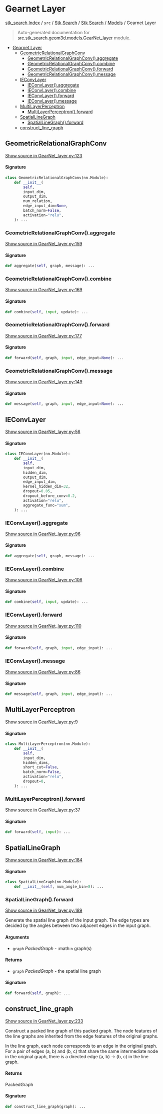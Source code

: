 # Gearnet Layer

[stk_search Index](../../../../README.md#stk_search-index) / `src` / [Stk Search](../../index.md#stk-search) / [Stk Search](../../index.md#stk-search) / [Models](./index.md#models) / Gearnet Layer

> Auto-generated documentation for [src.stk_search.geom3d.models.GearNet_layer](https://github.com/mohammedazzouzi15/STK_search/blob/main/src/stk_search/geom3d/models/GearNet_layer.py) module.

- [Gearnet Layer](#gearnet-layer)
  - [GeometricRelationalGraphConv](#geometricrelationalgraphconv)
    - [GeometricRelationalGraphConv().aggregate](#geometricrelationalgraphconv()aggregate)
    - [GeometricRelationalGraphConv().combine](#geometricrelationalgraphconv()combine)
    - [GeometricRelationalGraphConv().forward](#geometricrelationalgraphconv()forward)
    - [GeometricRelationalGraphConv().message](#geometricrelationalgraphconv()message)
  - [IEConvLayer](#ieconvlayer)
    - [IEConvLayer().aggregate](#ieconvlayer()aggregate)
    - [IEConvLayer().combine](#ieconvlayer()combine)
    - [IEConvLayer().forward](#ieconvlayer()forward)
    - [IEConvLayer().message](#ieconvlayer()message)
  - [MultiLayerPerceptron](#multilayerperceptron)
    - [MultiLayerPerceptron().forward](#multilayerperceptron()forward)
  - [SpatialLineGraph](#spatiallinegraph)
    - [SpatialLineGraph().forward](#spatiallinegraph()forward)
  - [construct_line_graph](#construct_line_graph)

## GeometricRelationalGraphConv

[Show source in GearNet_layer.py:123](https://github.com/mohammedazzouzi15/STK_search/blob/main/src/stk_search/geom3d/models/GearNet_layer.py#L123)

#### Signature

```python
class GeometricRelationalGraphConv(nn.Module):
    def __init__(
        self,
        input_dim,
        output_dim,
        num_relation,
        edge_input_dim=None,
        batch_norm=False,
        activation="relu",
    ): ...
```

### GeometricRelationalGraphConv().aggregate

[Show source in GearNet_layer.py:159](https://github.com/mohammedazzouzi15/STK_search/blob/main/src/stk_search/geom3d/models/GearNet_layer.py#L159)

#### Signature

```python
def aggregate(self, graph, message): ...
```

### GeometricRelationalGraphConv().combine

[Show source in GearNet_layer.py:169](https://github.com/mohammedazzouzi15/STK_search/blob/main/src/stk_search/geom3d/models/GearNet_layer.py#L169)

#### Signature

```python
def combine(self, input, update): ...
```

### GeometricRelationalGraphConv().forward

[Show source in GearNet_layer.py:177](https://github.com/mohammedazzouzi15/STK_search/blob/main/src/stk_search/geom3d/models/GearNet_layer.py#L177)

#### Signature

```python
def forward(self, graph, input, edge_input=None): ...
```

### GeometricRelationalGraphConv().message

[Show source in GearNet_layer.py:149](https://github.com/mohammedazzouzi15/STK_search/blob/main/src/stk_search/geom3d/models/GearNet_layer.py#L149)

#### Signature

```python
def message(self, graph, input, edge_input=None): ...
```



## IEConvLayer

[Show source in GearNet_layer.py:56](https://github.com/mohammedazzouzi15/STK_search/blob/main/src/stk_search/geom3d/models/GearNet_layer.py#L56)

#### Signature

```python
class IEConvLayer(nn.Module):
    def __init__(
        self,
        input_dim,
        hidden_dim,
        output_dim,
        edge_input_dim,
        kernel_hidden_dim=32,
        dropout=0.05,
        dropout_before_conv=0.2,
        activation="relu",
        aggregate_func="sum",
    ): ...
```

### IEConvLayer().aggregate

[Show source in GearNet_layer.py:96](https://github.com/mohammedazzouzi15/STK_search/blob/main/src/stk_search/geom3d/models/GearNet_layer.py#L96)

#### Signature

```python
def aggregate(self, graph, message): ...
```

### IEConvLayer().combine

[Show source in GearNet_layer.py:106](https://github.com/mohammedazzouzi15/STK_search/blob/main/src/stk_search/geom3d/models/GearNet_layer.py#L106)

#### Signature

```python
def combine(self, input, update): ...
```

### IEConvLayer().forward

[Show source in GearNet_layer.py:110](https://github.com/mohammedazzouzi15/STK_search/blob/main/src/stk_search/geom3d/models/GearNet_layer.py#L110)

#### Signature

```python
def forward(self, graph, input, edge_input): ...
```

### IEConvLayer().message

[Show source in GearNet_layer.py:86](https://github.com/mohammedazzouzi15/STK_search/blob/main/src/stk_search/geom3d/models/GearNet_layer.py#L86)

#### Signature

```python
def message(self, graph, input, edge_input): ...
```



## MultiLayerPerceptron

[Show source in GearNet_layer.py:9](https://github.com/mohammedazzouzi15/STK_search/blob/main/src/stk_search/geom3d/models/GearNet_layer.py#L9)

#### Signature

```python
class MultiLayerPerceptron(nn.Module):
    def __init__(
        self,
        input_dim,
        hidden_dims,
        short_cut=False,
        batch_norm=False,
        activation="relu",
        dropout=0,
    ): ...
```

### MultiLayerPerceptron().forward

[Show source in GearNet_layer.py:37](https://github.com/mohammedazzouzi15/STK_search/blob/main/src/stk_search/geom3d/models/GearNet_layer.py#L37)

#### Signature

```python
def forward(self, input): ...
```



## SpatialLineGraph

[Show source in GearNet_layer.py:184](https://github.com/mohammedazzouzi15/STK_search/blob/main/src/stk_search/geom3d/models/GearNet_layer.py#L184)

#### Signature

```python
class SpatialLineGraph(nn.Module):
    def __init__(self, num_angle_bin=8): ...
```

### SpatialLineGraph().forward

[Show source in GearNet_layer.py:189](https://github.com/mohammedazzouzi15/STK_search/blob/main/src/stk_search/geom3d/models/GearNet_layer.py#L189)

Generate the spatial line graph of the input graph.
The edge types are decided by the angles between two adjacent edges in the input graph.

#### Arguments

- `graph` *PackedGraph* - :math:`n` graph(s)

#### Returns

- `graph` *PackedGraph* - the spatial line graph

#### Signature

```python
def forward(self, graph): ...
```



## construct_line_graph

[Show source in GearNet_layer.py:233](https://github.com/mohammedazzouzi15/STK_search/blob/main/src/stk_search/geom3d/models/GearNet_layer.py#L233)

Construct a packed line graph of this packed graph.
The node features of the line graphs are inherited from the edge features of the original graphs.

In the line graph, each node corresponds to an edge in the original graph.
For a pair of edges (a, b) and (b, c) that share the same intermediate node in the original graph,
there is a directed edge (a, b) -> (b, c) in the line graph.

#### Returns

PackedGraph

#### Signature

```python
def construct_line_graph(graph): ...
```